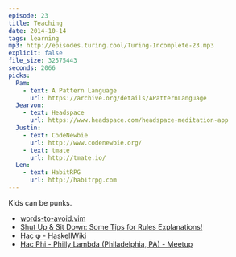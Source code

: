 ```yaml
---
episode: 23
title: Teaching
date: 2014-10-14
tags: learning
mp3: http://episodes.turing.cool/Turing-Incomplete-23.mp3
explicit: false
file_size: 32575443
seconds: 2066
picks:
  Pam:
    - text: A Pattern Language
      url: https://archive.org/details/APatternLanguage
  Jearvon:
    - text: Headspace
      url: https://www.headspace.com/headspace-meditation-app
  Justin:
    - text: CodeNewbie
      url: http://www.codenewbie.org/
    - text: tmate
      url: http://tmate.io/
  Len:
    - text: HabitRPG
      url: http://habitrpg.com
---
```


Kids can be punks.

* [words-to-avoid.vim](https://github.com/nicholaides/words-to-avoid.vim)
* [Shut Up & Sit Down: Some Tips for Rules Explanations!](http://www.shutupandsitdown.com/blog/post/some-tips-rules-explanations/)
* [Hac φ - HaskellWiki](http://www.haskell.org/haskellwiki/Hac_%CF%86)
* [Hac Phi - Philly Lambda (Philadelphia, PA) - Meetup](http://www.meetup.com/Philly-Lambda/events/197514062/)
